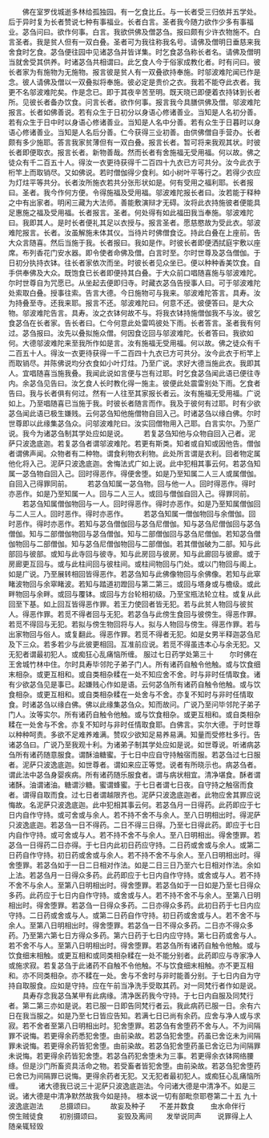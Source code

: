 <!-- { "loadSidebar": true } -->
　　佛在室罗伐城逝多林给孤独园。有一乞食比丘。与一长者受三归依并五学处。后于异时复为长者赞说七种有事福业。长者白言。圣者我今随力欲作少多有事福业。苾刍问曰。欲作何事。白言。我欲供佛及僧苾刍。报曰颇有少许衣物施不。白言圣者。我是贫人但有一双白叠。圣者可为我往称我名号。请佛及僧明日垂慈来我舍食时乞食。苾刍便往园中见诸苾刍并皆详集。时乞食苾刍称长者名。请佛及僧明当就舍受其供养。时诸苾刍共相谓曰。此乞食人今于俗家成教化者。时有问曰。彼长者家为有施物为无施物。报言彼是贫人有一双叠欲持奉施。时邬波难陀闻已作是念。彼人请佛及僧以一双叠拟将奉施。彼必定是贵价之衣。我若不能夺此衣者。我更不名邬波难陀矣。作是念已。即于其夜辛苦至明。既天晓已即便着衣持钵到长者所。见彼长者备办饮食。问言长者。欲作何事。报言我今具膳供佛及僧。邬波难陀报言。长者如佛善说。若有众生于日初分以身语心修诸善业。当知是人名初分善。若有众生于日中时以身语心修诸善业。当知是人名中分善。若有众生于日暮时以身语心修诸善业。当知是人名后分善。仁今获得三业初善。由供佛僧自手营办。长者颇有多少施耶。答言我家贫薄但有一双白叠。报言长者。暂可将来我观其状。时彼长者即便取衣。报言长者。新物善哉。然而长者有舍施福无受用福。何以故。佛之徒众有千二百五十人。得汝一衣更待获得千二百四十九衣已方可共分。汝今此衣于桁竿上而取销尽。又如佛说。若时僧伽得少食利。如小树叶平等行之。若得少衣应为灯炷平等共分。长者汝所施衣若共分张形状如是。何有受用之福利耶。长者报曰。圣者。我今作何方便。令得施福及受用福。邬波难陀报长者曰。汝若能于释种之中有出家者。明闲三藏为大法师。善能敷演辩才无碍。汝将此衣持施彼者便能具足惠施之福及受用福。长者报言。圣者。何处得有如此福田我当奉施。邬波难陀曰。我即其人。是时长者便礼其足以衣授与。报言圣者。愿慈愍故为受此衣。邬波难陀报言。长者。汝虽解施未体其仪。当待片时佛僧食讫。持此白叠在上座前。告大众言随喜。然后当施于我。长者报曰。我如是作。时彼长者即便洒拭庭宇敷以座席。布列香花门安水器。即令使者命佛及僧。白言时至。尔时世尊及苾刍僧伽。于日初分执持衣钵。往长者家依次而坐。时彼长者见众坐已。便以种种香美饮食。自手供奉佛及大众。既饱食已长者即便持其白叠。于大众前口唱随喜施与邬波难陀。尔时世尊自为咒愿已。从坐起去便即归寺。时藏衣苾刍告授事人曰。可于邬波难陀处索取白叠。授事往索。告言大德。今日施物可与我来。邬波难陀答言。具寿。汝为持叠至寺。还我来耶。报言不还。邬波难陀曰。何意不还。彼便答曰。是大众物。邬波难陀告言。具寿。汝之衣钵何故不与。将我衣钵持施僧伽我不与汝。彼乞食苾刍在长者家。告长者曰。仁今何意此处雷鸣彼处下雨。长者答言。圣者我有何过。苾刍报曰。汝先以叠拟施众僧。何因食讫回与邬波难陀。长者答曰。我欲如何。大德邬波难陀来至我所作如是言。汝有施福无受用福。何以故。佛之徒众有千二百五十人。得汝一衣更待获得一千二百四十九衣已方可共分。汝今此衣于桁竿上而取销尽。并陈佛说均分衣食如小叶灯炷。乃至广说。求好大德当施此衣。我即其人。宜唱随喜当施我叠。我闻此说如言便与岂有过耶。时乞食苾刍闻此语已便往寺内。余苾刍见告曰。汝乞食人长时教化得一施主。彼便此处震雷别处下雨。乞食者告曰。我与长者俱有何过。然有一人往至其家报长者云。汝有施福无受用福。广说如上。乃至唱随喜已当施于我。时彼长者随言而作。我及于彼何有过耶。时有少欲苾刍闻此语已极生嫌贱。云何苾刍知他施僧物自回入己。时诸苾刍以缘白佛。尔时世尊即以此缘集苾刍众。问邬波难陀曰。汝实回僧物用入己耶。白言实尔。乃至广说。我今为诸苾刍制其学处应如是说。
　　若复苾刍知他与众物自回入己者。泥萨只波逸底迦。若复苾刍者谓邬波难陀。若更有斯类。知者或自知或因他告。僧伽者谓佛声闻。众物者有二种物。谓食利物衣利物。此处所言谓是衣利。回者物定属他化将入己。泥萨只波逸底迦。舍悔法式广如上说。此中犯相其事云何。若苾刍知属一苾刍物自回入己。回时得恶作。得便舍堕。如是乃至知属二人三人或属僧伽。自回入己得罪同前。
　　若苾刍知属一苾刍物。回与他一人。回时得恶作。得时亦恶作。如是乃至知属一人。回与二人三人。或回与僧伽自回入己。得罪同前。
　　若苾刍知属僧伽物回与一人。回时得恶作。得时亦恶作。如是乃至知属僧伽回与二人三人。回时恶作。得时亦恶作。
　　若苾刍知属一僧伽物回与余僧伽。回时恶作。得时亦恶作。若知与苾刍僧伽回与苾刍尼僧伽。知与苾刍尼僧伽回与苾刍僧伽。知与二部僧伽物回与苾刍僧伽。知与二部僧伽回与苾刍尼僧伽。若知苾刍僧伽物回与二部僧伽。知与苾刍尼僧伽物回与二部僧伽。若其僧伽破为二部。知与此部回与彼部。或知与此寺回与彼寺。知与此房回与彼房。知与此廊回与彼廊。或于房廊更互回与。或与此柱间回与彼柱间。或柱间物回与门处。或以门物回与阁上。如是广说。乃至展转相回皆得恶作。若苾刍知与此佛像物回与余佛像。若知与此窣睹波物回与余窣睹波。若知与踏道初蹬回与第二第三。或回与塔身或与檐级。或此畔物回与余畔。或回与覆钵。或回与方台轮相初级。乃至宝瓶法轮立柱。或复从此回至下基。如上回互皆得恶作罪。若王力使回者皆无犯。若与此贫人物回与彼贫人。得恶作罪。若觅不得者回与无犯。若苾刍与此傍生食回与彼傍生。得恶作罪。若觅不得回与无犯。若拟与傍生物回将与人。拟与人物回与傍生。得恶作罪。若与出家物回与俗人。或复翻此。得恶作罪。若觅不得者无犯。如是女男半释迦苾刍尼及下三众。若多若少与此彼更相回。互准前应说。若觅不得虽违本心与余无犯。又无犯者谓最初犯人。或痴狂心乱痛恼所缠。
服过七日药学处第三十
　　尔时佛在王舍城竹林中住。尔时具寿毕邻陀子弟子门人。所有诸药自触令他触。或与饮食细末相杂。或更互相和。或自类相杂糅在一处不知应舍不舍。时与非时任情取食。诸有少欲苾刍见是事已。起嫌贱心作如是语。云何苾刍所有诸药自触令他触。或与饮食相杂。或更互相和。或自类相杂糅在一处舍与不舍。亦复不知时与非时任情取食。时诸苾刍以缘白佛。佛以此缘集苾刍众。知而故问。广说乃至问毕邻陀子弟子门人。汝等实尔。所有诸药自触令他触。或与饮食相杂。或更互相和。或自类相杂糅在一处舍与不舍。亦复不知时与非时任情取食耶。白佛言。实尔大德。于时世尊以种种呵责。多欲不足难养难满。赞叹少欲知足易养易满。知量而受修杜多行。告诸苾刍曰。广说乃至我观十利。为诸弟子制其学处应如是说。如世尊说。听诸病苾刍所有诸药随意服食。谓酥油糖蜜。于七日中应自守持触宿而服。若苾刍过七日服者。泥萨只波逸底迦。如世尊者。谓如来应正等觉。说者有所晓示也。病苾刍者。谓此法中苾刍身婴疾病。所有诸药随乐服食者。谓与病状相宜。清净堪食。酥者谓诸酥。油谓诸油。糖谓沙糖。蜜谓蜂蜜。于七日者谓七日夜。自守持之触宿而食者。谓得自取而食。过七日者谓越限齐也。泥萨只波逸底迦者。此物应舍其罪应说悔故。名泥萨只波逸底迦。此中犯相其事云何。若苾刍月一日得药。此药即应于七日内自作守持。或可舍或与余人。若不持不舍不与余人。至八日明相出时。得泥萨只波逸底迦。若苾刍一日不得药。二日不得三日得。乃至七日得此药。即应于七日内自作守持。或可舍或与人。若不持不舍不与余人。至八日明相出。得舍堕罪。若苾刍一日得药二日亦得。于七日内此初日药应守持。二日药或舍或与余人。或第二日药自作守持。初日药或舍或与余人。若不持不舍不与余人。至八日明相出时。得舍堕罪。若苾刍如于一日二日相对作法。如是二日三日乃至六七日相对作法。余如上法。若苾刍月一日得众多药。此药即应于七日内自作守持。或舍或与人。若不持不舍不与余人。至第八日明相出时。得舍堕罪。若苾刍如于一日如是乃至七日得众多药。此药应于七日内自作守持。或舍或与人。若不持不舍不与余人。至第八日明相出时。得舍堕罪。若苾刍一日得众多药。二日亦得众多药。此初日药于七日内应守持。二日药或舍或与人。或第二日药自作守持。初日药或舍或与人。若不舍不与余人。至第八日明相出时。得舍堕罪。若苾刍一日不得众多药。二日亦不得众多药。乃至第六第七日方得众多药。第六日药于七日内应守持。第七日药或舍与人。若不舍不与人。至第八日明相出时。得舍堕罪。若苾刍所有诸药自触令他触。或与饮食细末相触。或更互相和或同类相杂糅在一处不能分别者。此药即应与寺家净人或施求寂。若复苾刍于此诸药不自触不令他触。不与饮食细末相触。亦不更互相和。亦不同类相杂。亦不糅在一处。舍与不舍时与非时能善分别。于七日内自为守持自取服食。应如是守持。应在午前当净洗手受取其药。对一同梵行者作如是说。
　　具寿存念我苾刍某甲有此病缘。清净医药我今守持。于七日内自服及同梵行者。第二第三亦如是说。若已服一日即告同梵行者云。我此病药已服一日。余有六日在我当服之。如是乃至七日皆应告知。若满七日已尚有余药。应舍与净人或与求寂。若不舍者至第八日明相出时。犯舍堕罪。若苾刍有舍堕药不舍与人。不为间隔罪不说悔。若更得余药悉犯舍堕。由前染故。若苾刍犯舍堕。药虽已舍讫未为间隔罪未说悔。若更得余药皆犯舍堕。由前染故。若苾刍犯舍堕药虽已舍讫已为间隔罪未说悔。若更得余药皆犯舍堕。若苾刍药犯舍堕未为三事。若更得余衣钵网络腰绦。但是沙门所畜资具活命之物。若受畜者皆犯舍堕。由前染故。若苾刍犯舍堕药已舍已为间隔罪已说悔。更得余药者无犯。又无犯者最初犯人。或痴狂心乱痛恼所缠。
　　诸大德我已说三十泥萨只波逸底迦法。今问诸大德是中清净不。如是三说。诸大德是中清净默然故我今如是持。
根本说一切有部毗奈耶卷第二十五
九十波逸底迦法
　　总摄颂曰。
　　故妄及种子　　不差并数食
　　虫水命伴行　　傍生贼徒食
　　初别摄颂曰。
　　妄毁及离间　　发举说同声
　　说罪得上人　　随亲辄轻毁
